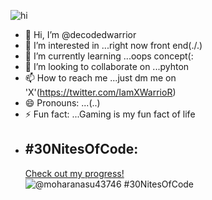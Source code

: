 ![hi](https://github.com/decodedwarrior/decodedwarrior/assets/146792820/b0a69ccd-dbde-4430-b2a8-31f1c9c1dee9)
- 👋 Hi, I’m @decodedwarrior
- 👀 I’m interested in ...right now front end(./.)
- 🌱 I’m currently learning ...oops concept(:
- 💞️ I’m looking to collaborate on ...pyhton
- 📫 How to reach me ...just dm me on 'X'(https://twitter.com/IamXWarrioR)
- 😄 Pronouns: ...(..)
- ⚡ Fun fact: ...Gaming is my fun fact of life
- ## #30NitesOfCode:
  [Check out my progress!](https://www.codedex.io/@moharanasu43746/30-nites-of-code)  
  ![@moharanasu43746 #30NitesOfCode](https://www.codedex.io/api/petStatus?user=moharanasu43746)

<!---
decodedwarrior/decodedwarrior is a ✨ special ✨ repository because its `README.md` (this file) appears on your GitHub profile.
You can click the Preview link to take a look at your changes.
--->

